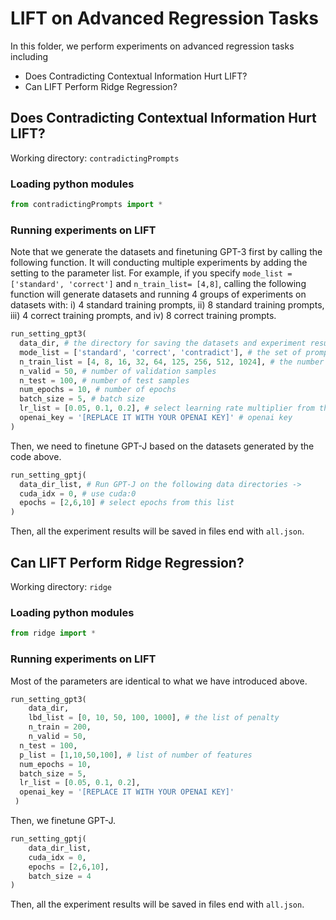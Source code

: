 # LIFT on Advanced Regression Tasks

In this folder, we perform experiments on advanced regression tasks including

* Does Contradicting Contextual Information Hurt LIFT?
* Can LIFT Perform Ridge Regression?

## Does Contradicting Contextual Information Hurt LIFT?

Working directory: `contradictingPrompts`

### Loading python modules

```python
from contradictingPrompts import *
```

### Running experiments on LIFT

Note that we generate the datasets and finetuning GPT-3 first by calling the following function. It will conducting multiple experiments by adding the setting to the parameter list. For example, if you specify `mode_list = ['standard', 'correct']` and `n_train_list= [4,8]`, calling the following function will generate datasets and running 4 groups of experiments on datasets with: i) 4 standard training prompts, ii) 8 standard training prompts, iii) 4 correct training prompts, and iv) 8 correct training prompts. 

```python
run_setting_gpt3(
  data_dir, # the directory for saving the datasets and experiment results
  mode_list = ['standard', 'correct', 'contradict'], # the set of prompts 
  n_train_list = [4, 8, 16, 32, 64, 125, 256, 512, 1024], # the number of training samples
  n_valid = 50, # number of validation samples
  n_test = 100, # number of test samples
  num_epochs = 10, # number of epochs
  batch_size = 5, # batch size
  lr_list = [0.05, 0.1, 0.2], # select learning rate multiplier from this list 
  openai_key = '[REPLACE IT WITH YOUR OPENAI KEY]' # openai key
)
```

Then, we need to finetune GPT-J based on the datasets generated by the code above. 

```python
run_setting_gptj(
  data_dir_list, # Run GPT-J on the following data directories -> 
  cuda_idx = 0, # use cuda:0
  epochs = [2,6,10] # select epochs from this list
)
```

Then, all the experiment results will be saved in files end with `all.json`.

## Can LIFT Perform Ridge Regression?

Working directory: `ridge`

### Loading python modules

```python
from ridge import *
```

### Running experiments on LIFT

Most of the parameters are identical to what we have introduced above. 

```python
run_setting_gpt3(
	data_dir, 
	lbd_list = [0, 10, 50, 100, 1000], # the list of penalty
	n_train = 200, 
	n_valid = 50,
  n_test = 100, 
  p_list = [1,10,50,100], # list of number of features
  num_epochs = 10, 
  batch_size = 5, 
  lr_list = [0.05, 0.1, 0.2], 
  openai_key = '[REPLACE IT WITH YOUR OPENAI KEY]'
 )
```

Then, we finetune GPT-J. 

```python
run_setting_gptj(
	data_dir_list, 
	cuda_idx = 0, 
	epochs = [2,6,10], 
	batch_size = 4
)
```

Then, all the experiment results will be saved in files end with `all.json`.